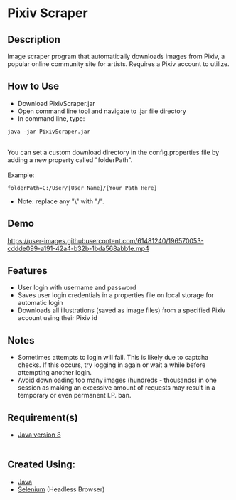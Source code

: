 
# Pixiv Scraper

## Description

Image scraper program that automatically downloads images from Pixiv, a popular online community site for artists. Requires a Pixiv account to utilize. <br>

## How to Use
<ul>
<li>
Download PixivScraper.jar
</li>
<li>
Open command line tool and navigate to .jar file directory
</li>
<li>
In command line, type: </li>
</ul>

```
java -jar PixivScraper.jar
```
<br>
You can set a custom download directory in the config.properties file by adding a new property called "folderPath".
<br>
<br>
Example:

```
folderPath=C:/User/[User Name]/[Your Path Here]
```
<ul>
<li>
Note: replace any "\" with "/".
</li>
</ul>

## Demo <br>


https://user-images.githubusercontent.com/61481240/196570053-cddde099-a191-42a4-b32b-1bda568abb1e.mp4



## Features <br>
<ul>
<li>
User login with username and password <br>
</li>
<li>
Saves user login credentials in a properties file on local storage for automatic login <br>
</li>
<li>
Downloads all illustrations (saved as image files) from a specified Pixiv account using their Pixiv id <br>
</li>
</ul>

## Notes <br>
<ul>
<li>
Sometimes attempts to login will fail. This is likely due to captcha checks. If this occurs, try logging in again or wait a while before attempting another login.
</li>
<li>
Avoid downloading too many images (hundreds - thousands) in one session as making an excessive amount of requests may result in a temporary or even permanent I.P. ban.
</li>
</ul>

## Requirement(s) <br>
<ul>
<li><a href="https://www.java.com/en/")>Java version 8</a></li> <br>
</ul>

## Created Using:
<ul>
<li>
<a href="https://www.java.com/en/")>Java</a> <br>
</li>
<li>
<a href="https://www.selenium.dev/">Selenium</a> (Headless Browser) <br>
</li>
</ul>

